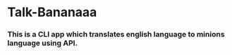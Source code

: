 # Talk-Bananaaa
### This is a CLI app which translates english language to minions language using API.
